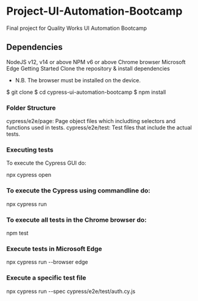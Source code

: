 # Project-UI-Automation-Bootcamp
Final project for Quality Works UI Automation Bootcamp

## Dependencies
NodeJS v12, v14 or above
NPM v6 or above
Chrome browser
Microsoft Edge
Getting Started
Clone the repository & install dependencies

* N.B. The browser must be installed on the device.

$ git clone 
$ cd cypress-ui-automation-bootcamp
$ npm install

### Folder Structure
cypress/e2e/page: Page object files which includting selectors and functions used in tests.
cypress/e2e/test: Test files that include the actual tests.

### Executing tests
To execute the Cypress GUI do:

npx cypress open

### To execute the Cypress using commandline do:

npx cypress run

### To execute all tests in the Chrome browser do:

npm test

### Execute tests in Microsoft Edge
npx cypress run --browser edge


### Execute a specific test file

npx cypress run --spec cypress/e2e/test/auth.cy.js
